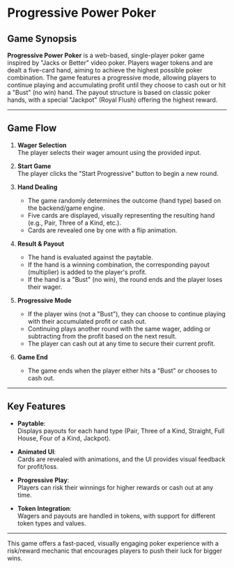 # Progressive Power Poker

## Game Synopsis

**Progressive Power Poker** is a web-based, single-player poker game inspired by "Jacks or Better" video poker. Players wager tokens and are dealt a five-card hand, aiming to achieve the highest possible poker combination. The game features a progressive mode, allowing players to continue playing and accumulating profit until they choose to cash out or hit a "Bust" (no win) hand. The payout structure is based on classic poker hands, with a special "Jackpot" (Royal Flush) offering the highest reward.

---

## Game Flow

1. **Wager Selection**  
   The player selects their wager amount using the provided input.

2. **Start Game**  
   The player clicks the "Start Progressive" button to begin a new round.

3. **Hand Dealing**  
   - The game randomly determines the outcome (hand type) based on the backend/game engine.
   - Five cards are displayed, visually representing the resulting hand (e.g., Pair, Three of a Kind, etc.).
   - Cards are revealed one by one with a flip animation.

4. **Result & Payout**  
   - The hand is evaluated against the paytable.
   - If the hand is a winning combination, the corresponding payout (multiplier) is added to the player's profit.
   - If the hand is a "Bust" (no win), the round ends and the player loses their wager.

5. **Progressive Mode**  
   - If the player wins (not a "Bust"), they can choose to continue playing with their accumulated profit or cash out.
   - Continuing plays another round with the same wager, adding or subtracting from the profit based on the next result.
   - The player can cash out at any time to secure their current profit.

6. **Game End**  
   - The game ends when the player either hits a "Bust" or chooses to cash out.

---

## Key Features

- **Paytable**:  
  Displays payouts for each hand type (Pair, Three of a Kind, Straight, Full House, Four of a Kind, Jackpot).

- **Animated UI**:  
  Cards are revealed with animations, and the UI provides visual feedback for profit/loss.

- **Progressive Play**:  
  Players can risk their winnings for higher rewards or cash out at any time.

- **Token Integration**:  
  Wagers and payouts are handled in tokens, with support for different token types and values.

---

This game offers a fast-paced, visually engaging poker experience with a risk/reward mechanic that encourages players to push their luck for bigger wins.
